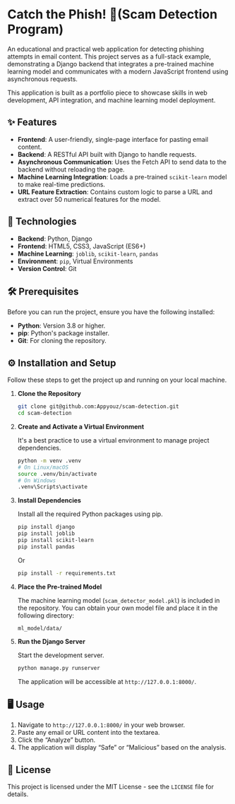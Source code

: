 # Catch the Phish! 🎣(Scam Detection Program)

An educational and practical web application for detecting phishing attempts in email content. This project serves as a full-stack example, demonstrating a Django backend that integrates a pre-trained machine learning model and communicates with a modern JavaScript frontend using asynchronous requests.

This application is built as a portfolio piece to showcase skills in web development, API integration, and machine learning model deployment.

## ✨ Features

- **Frontend**: A user-friendly, single-page interface for pasting email content.
- **Backend**: A RESTful API built with Django to handle requests.
- **Asynchronous Communication**: Uses the Fetch API to send data to the backend without reloading the page.
- **Machine Learning Integration**: Loads a pre-trained `scikit-learn` model to make real-time predictions.
- **URL Feature Extraction**: Contains custom logic to parse a URL and extract over 50 numerical features for the model.

## 🚀 Technologies

* **Backend**: Python, Django
* **Frontend**: HTML5, CSS3, JavaScript (ES6+)
* **Machine Learning**: `joblib`, `scikit-learn`, `pandas`
* **Environment**: `pip`, Virtual Environments
* **Version Control**: Git

## 🛠️ Prerequisites

Before you can run the project, ensure you have the following installed:

* **Python**: Version 3.8 or higher.
* **pip**: Python's package installer.
* **Git**: For cloning the repository.

## ⚙️ Installation and Setup

Follow these steps to get the project up and running on your local machine.

1.  **Clone the Repository**

    ```bash
    git clone git@github.com:Appyouz/scam-detection.git
    cd scam-detection
    ```

2.  **Create and Activate a Virtual Environment**

    It's a best practice to use a virtual environment to manage project dependencies.

    ```bash
    python -m venv .venv
    # On Linux/macOS
    source .venv/bin/activate
    # On Windows
    .venv\Scripts\activate
    ```

3.  **Install Dependencies**

    Install all the required Python packages using pip.

    ```bash
    pip install django
    pip install joblib
    pip install scikit-learn
    pip install pandas
    ```
    Or
    ```bash
    pip install -r requirements.txt
    ```

4.  **Place the Pre-trained Model**

    The machine learning model (`scam_detector_model.pkl`) is  included in the repository. You can obtain your own model file  and place it in the following directory:

    ```
    ml_model/data/
    ```

5.  **Run the Django Server**

    Start the development server.

    ```bash
    python manage.py runserver
    ```

    The application will be accessible at `http://127.0.0.1:8000/`.

## 🖥️ Usage

1.  Navigate to `http://127.0.0.1:8000/` in your web browser.
2.  Paste any email or URL content into the textarea.
3.  Click the “Analyze” button.
4.  The application will display “Safe” or “Malicious”  based on the analysis.

## 📄 License

This project is licensed under the MIT License - see the `LICENSE` file for details.
